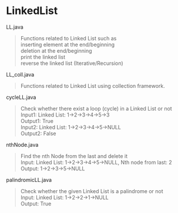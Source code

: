 # LinkedList
LL.java<br>
>Functions related to Linked List such as <br>inserting element at the end/beginning <br>deletion at the end/beginning<br>print the linked list<br>reverse the linked list (Iterative/Recursion)<br>

LL_coll.java<br>
>Functions related to Linked List using collection framework.<br>

cycleLL.java<br>
>Check whether there exist a loop (cycle) in a Linked List or not<br>
Input1: Linked List: 1->2->3->4->5->3<br>
Output1: True<br>
Input2: Linked List: 1->2->3->4->5->NULL<br>
Output2: False<br>

nthNode.java<br>
>Find the nth Node from the last and delete it<br>
Input: Linked List: 1->2->3->4->5->NULL, Nth node from last: 2 <br>
Output: 1->2->3->5->NULL<br>

palindromicLL.java<br>
>Check whether the given Linked List is a palindrome or not<br>
Input: Linked List: 1->2->2->1->NULL<br>
Output: True
